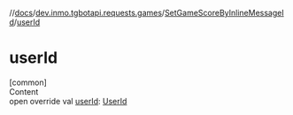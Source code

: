 //[docs](../../../index.md)/[dev.inmo.tgbotapi.requests.games](../index.md)/[SetGameScoreByInlineMessageId](index.md)/[userId](user-id.md)



# userId  
[common]  
Content  
open override val [userId](user-id.md): [UserId](../../dev.inmo.tgbotapi.types/index.md#%5Bdev.inmo.tgbotapi.types%2FUserId%2F%2F%2FPointingToDeclaration%2F%5D%2FClasslikes%2F625018081)  



